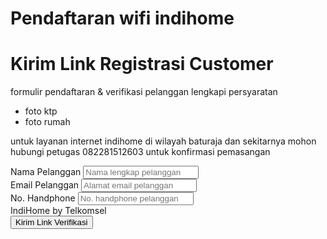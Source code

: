 # Pendaftaran wifi indihome
<html>
 <head>
  <script src="https://cdn.tailwindcss.com">
  </script>
  <link href="https://cdnjs.cloudflare.com/ajax/libs/font-awesome/5.15.3/css/all.min.css" rel="stylesheet"/>
  <link href="https://fonts.googleapis.com/css2?family=Roboto:wght@400;700&amp;display=swap" rel="stylesheet"/>
 </head>
 <body class="bg-gray-100 font-roboto">
  <div class="max-w-md mx-auto p-4">
   <h1 class="text-center text-2xl font-bold text-gray-800 mb-4">
    Kirim Link Registrasi Customer
   </h1>
   <div class="bg-blue-900 text-white p-4 rounded-lg mb-4">
    <p>
     formulir pendaftaran &amp; verifikasi pelanggan lengkapi persyaratan
    </p>
    <ul class="list-disc list-inside">
     <li>
      foto ktp
     </li>
     <li>
      foto rumah
     </li>
    </ul>
    <p>
     untuk layanan internet indihome di wilayah baturaja dan sekitarnya mohon hubungi petugas 082281512603 untuk konfirmasi pemasangan
    </p>
   </div>
   <form>
    <div class="mb-4">
     <label class="block text-gray-700 mb-2" for="nama">
      Nama Pelanggan
     </label>
     <input class="w-full p-2 border border-gray-300 rounded" id="nama" placeholder="Nama lengkap pelanggan" type="text"/>
    </div>
    <div class="mb-4">
     <label class="block text-gray-700 mb-2" for="email">
      Email Pelanggan
     </label>
     <input class="w-full p-2 border border-gray-300 rounded" id="email" placeholder="Alamat email pelanggan" type="email"/>
    </div>
    <div class="mb-4">
     <label class="block text-gray-700 mb-2" for="phone">
      No. Handphone
     </label>
     <input class="w-full p-2 border border-gray-300 rounded" id="phone" placeholder="No. handphone pelanggan" type="tel"/>
    </div>
    <div class="text-center mb-4">
     <div class="bg-red-500 text-white py-2 px-4 rounded-full inline-block">
      IndiHome by Telkomsel
     </div>
    </div>
    <button class="w-full bg-blue-900 text-white py-2 rounded-full hover:bg-blue-800">
     Kirim Link Verifikasi
    </button>
   </form>
  </div>
 </body>
</html>